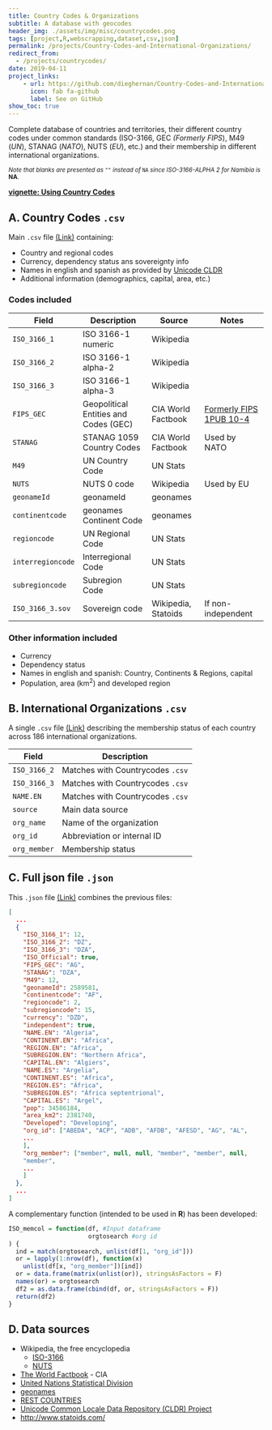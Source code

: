 ```yaml
---
title: Country Codes & Organizations
subtitle: A database with geocodes
header_img: ./assets/img/misc/countrycodes.png
tags: [project,R,webscrapping,dataset,csv,json]
permalink: /projects/Country-Codes-and-International-Organizations/
redirect_from:
  - /projects/countrycodes/
date: 2019-04-11
project_links:
    - url: https://github.com/dieghernan/Country-Codes-and-International-Organizations
      icon: fab fa-github
      label: See on GitHub
show_toc: true
---
```


Complete database of countries and territories, their different country codes under common standards (ISO-3166, GEC *(Formerly FIPS*), M49 (*UN*), STANAG (*NATO*), NUTS (*EU*), etc.) and their membership in different international organizations.

<sup>*Note that blanks are presented as* `""` *instead of* `NA` *since ISO-3166-ALPHA 2 for Namibia is* **NA**.</sup>

**[vignette: Using Country Codes](https://dieghernan.github.io/201904_Using-CountryCodes/)**

## A. Country Codes `.csv`

Main `.csv` file [(Link)](https://github.com/dieghernan/Country-Codes-and-International-Organizations/tree/master/outputs/Countrycodes.csv) containing:

* Country and regional codes
* Currency, dependency status ans sovereignty info
* Names in english and spanish as provided by [Unicode CLDR](http://cldr.unicode.org/translation/displaynames/country-names)
* Additional information (demographics, capital, area, etc.)

### Codes included

Field | Description | Source |Notes 
--- | --------- | -----|-----
`ISO_3166_1`|ISO 3166-1 numeric |Wikipedia
`ISO_3166_2`|ISO 3166-1 alpha-2 |Wikipedia
`ISO_3166_3`|ISO 3166-1 alpha-3 |Wikipedia
`FIPS_GEC`|Geopolitical Entities and Codes (GEC)| CIA World Factbook|[Formerly FIPS 1PUB 10-4](https://www.cia.gov/library/publications/the-world-factbook/appendix/appendix-d.html)
`STANAG`|STANAG 1059 Country Codes| CIA World Factbook|  Used by NATO
`M49`|UN Country Code| UN Stats
`NUTS`|NUTS 0 code |Wikipedia |Used by EU
`geonameId`|geonameId|geonames
`continentcode`|geonames Continent Code|geonames
`regioncode`|UN Regional Code|UN Stats
`interregioncode`|Interregional Code|UN Stats
`subregioncode`|Subregion Code|UN Stats
`ISO_3166_3.sov`|Sovereign code |Wikipedia, Statoids | If non-independent

### Other information included

* Currency
* Dependency status
* Names in english and spanish: Country, Continents & Regions, capital
* Population, area (km<sup>2</sup>) and developed region


## B. International Organizations `.csv`

A single `.csv` file [(Link)](https://github.com/dieghernan/Country-Codes-and-International-Organizations/tree/master/outputs/CountrycodesOrgs.csv) describing the membership status of each country across 186 international organizations.

Field | Description
--- | ---------
`ISO_3166_2`| Matches with Countrycodes `.csv`
`ISO_3166_3`| Matches with Countrycodes `.csv`
`NAME.EN`| Matches with Countrycodes `.csv`
`source`| Main data source
`org_name`| Name of the organization
`org_id` | Abbreviation or internal ID
`org_member` | Membership status

## C. Full json file `.json`

This `.json` file [(Link)](https://github.com/dieghernan/Country-Codes-and-International-Organizations/tree/master/outputs/Countrycodesfull.json) combines the previous files:

```json
[
  ...
  {
    "ISO_3166_1": 12,
    "ISO_3166_2": "DZ",
    "ISO_3166_3": "DZA",
    "ISO_Official": true,
    "FIPS_GEC": "AG",
    "STANAG": "DZA",
    "M49": 12,
    "geonameId": 2589581,
    "continentcode": "AF",
    "regioncode": 2,
    "subregioncode": 15,
    "currency": "DZD",
    "independent": true,
    "NAME.EN": "Algeria",
    "CONTINENT.EN": "Africa",
    "REGION.EN": "Africa",
    "SUBREGION.EN": "Northern Africa",
    "CAPITAL.EN": "Algiers",
    "NAME.ES": "Argelia",
    "CONTINENT.ES": "Africa",
    "REGION.ES": "África",
    "SUBREGION.ES": "África septentrional",
    "CAPITAL.ES": "Argel",
    "pop": 34586184,
    "area_km2": 2381740,
    "Developed": "Developing",
    "org_id": ["ABEDA", "ACP", "ADB", "AFDB", "AFESD", "AG", "AL", 
    ...
    ],
    "org_member": ["member", null, null, "member", "member", null,
    "member",
    ...
    ]
  },
  ...
]
```
A complementary function (intended to be used in **R**) has been developed:

```r
ISO_memcol = function(df, #Input dataframe
                      orgtosearch #org id
) {
  ind = match(orgtosearch, unlist(df[1, "org_id"]))
  or = lapply(1:nrow(df), function(x)
    unlist(df[x, "org_member"])[ind])
  or = data.frame(matrix(unlist(or)), stringsAsFactors = F)
  names(or) = orgtosearch
  df2 = as.data.frame(cbind(df, or, stringsAsFactors = F))
  return(df2)
}
```


## D. Data sources

* Wikipedia, the free encyclopedia
  * [ISO-3166](https://en.wikipedia.org/wiki/ISO_3166-1)
  * [NUTS](https://es.wikipedia.org/wiki/Nomenclatura_de_las_Unidades_Territoriales_Estad%C3%ADsticas)
* [The World Factbook](https://www.cia.gov/library/publications/the-world-factbook/index.html) - CIA
* [United Nations Statistical Division](https://unstats.un.org/unsd/methodology/m49/overview/)
* [geonames](https://www.geonames.org/)
* [REST COUNTRIES](https://restcountries.eu/)
* [Unicode Common Locale Data Repository (CLDR) Project](https://github.com/unicode-cldr)
* <http://www.statoids.com/>
